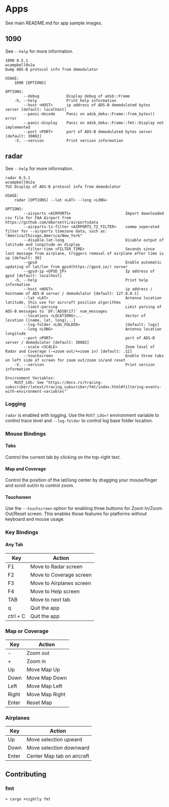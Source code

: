 # Apps

See main README.md for app sample images.

## 1090
See `--help` for more information.
```
1090 0.5.1
wcampbell0x2a
Dump ADS-B protocol info from demodulator

USAGE:
    1090 [OPTIONS]

OPTIONS:
        --debug            Display debug of adsb::Frame
    -h, --help             Print help information
        --host <HOST>      ip address of ADS-B demodulated bytes server [default: localhost]
        --panic-decode     Panic on adsb_deku::Frame::from_bytes() error
        --panic-display    Panic on adsb_deku::Frame::fmt::Display not implemented
        --port <PORT>      port of ADS-B demodulated bytes server [default: 30002]
    -V, --version          Print version information
```

## radar
See `--help` for more information.
```
radar 0.5.1
wcampbell0x2a
TUI Display of ADS-B protocol info from demodulator

USAGE:
    radar [OPTIONS] --lat <LAT> --long <LONG>

OPTIONS:
        --airports <AIRPORTS>                        Import downloaded csv file for FAA Airport from https://github.com/mborsetti/airportsdata
        --airports-tz-filter <AIRPORTS_TZ_FILTER>    comma seperated filter for --airports timezone data, such as: "America/Chicago,America/New_York"
        --disable-lat-long                           Disable output of latitude and longitude on display
        --filter-time <FILTER_TIME>                  Seconds since last message from airplane, triggers removal of airplane after time is up [default: 30]
        --gpsd                                       Enable automatic updating of lat/lon from gpsd(https://gpsd.io/) server
        --gpsd-ip <GPSD_IP>                          Ip address of gpsd [default: localhost]
    -h, --help                                       Print help information
        --host <HOST>                                ip address / hostname of ADS-B server / demodulator [default: 127.0.0.1]
        --lat <LAT>                                  Antenna location latitude, this use for aircraft position algorithms
        --limit-parsing                              Limit parsing of ADS-B messages to `DF::ADSB(17)` num_messages
        --locations <LOCATIONS>...                   Vector of location [(name, lat, long),..]
        --log-folder <LOG_FOLDER>                    [default: logs]
        --long <LONG>                                Antenna location longitude
        --port <PORT>                                port of ADS-B server / demodulator [default: 30002]
        --scale <SCALE>                              Zoom level of Radar and Coverage (-=zoom out/+=zoom in) [default: .12]
        --touchscreen                                Enable three tabs on left side of screen for zoom out/zoom in/and reset
    -V, --version                                    Print version information

Environment Variables:
    RUST_LOG: See "https://docs.rs/tracing-subscriber/latest/tracing_subscriber/fmt/index.html#filtering-events-with-environment-variables"`
```

### Logging
`radar` is enabled with logging. Use the `RUST_LOG=?` environment variable to control trace level and `--log-folder` to control log base folder location.

### Mouse Bindings
#### Tabs
Control the current tab by clicking on the top-right text.

#### Map and Coverage
Control the position of the lat/long center by dragging your mouse/finger and scroll out/in to control zoom.

#### Touchsreen
Use the `--touchscreen` option for enabling three buttoms for Zoom In/Zoom Out/Reset screen.
This enables those features for platforms without keyboard and mouse usage.

### Key Bindings

#### Any Tab
|  Key     |  Action                    |
| -------- | -------------------------- |
| F1       | Move to Radar screen       |
| F2       | Move to Coverage screen    |
| F3       | Move to Airplanes screen   |
| F4       | Move to Help screen   |
| TAB      | Move to next tab           |
| q        | Quit the app               |
| ctrl + C | Quit the app               |


### Map or Coverage
|  Key  |  Action                    |
| ----- | -------------------------- |
| -     | Zoom out                   |
| +     | Zoom in                    |
| Up    | Move Map Up                |
| Down  | Move Map Down              |
| Left  | Move Map Left              |
| Right | Move Map Right             |
| Enter | Reset Map                  |

### Airplanes
|  Key  |  Action                    |
| ----- | -------------------------- |
| Up    | Move selection upward      |
| Down  | Move selection downward    |
| Enter | Center Map tab on aircraft |

## Contributing

### fmt
```text
> cargo +nightly fmt
```
